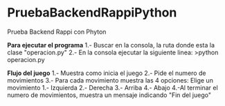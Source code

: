 # PruebaBackendRappiPython
Prueba Backend Rappi con Phyton

************Para ejecutar el programa************
	1.- Buscar en la consola, la ruta donde esta la clase "operacion.py"
	2.- En la consola ejecutar la siguiente linea:
		>python operacion.py
		

************Flujo del juego************
	1.- Muestra como inicia el juego
	2.- Pide el numero de movimientos
	3.- Para cada movimiento muestra las 4 opciones:
				Elige un movimiento
				1.- Izquierda
				2.- Derecha
				3.- Arriba
				4.- Abajo
	4.-Al terminar el numero de movimientos, muestra un mensaje indicando "Fin del juego"
	
